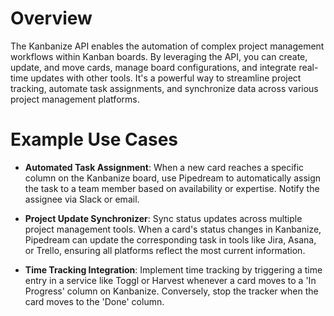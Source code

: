 # Overview

The Kanbanize API enables the automation of complex project management workflows within Kanban boards. By leveraging the API, you can create, update, and move cards, manage board configurations, and integrate real-time updates with other tools. It's a powerful way to streamline project tracking, automate task assignments, and synchronize data across various project management platforms.

# Example Use Cases

- **Automated Task Assignment**: When a new card reaches a specific column on the Kanbanize board, use Pipedream to automatically assign the task to a team member based on availability or expertise. Notify the assignee via Slack or email.

- **Project Update Synchronizer**: Sync status updates across multiple project management tools. When a card's status changes in Kanbanize, Pipedream can update the corresponding task in tools like Jira, Asana, or Trello, ensuring all platforms reflect the most current information.

- **Time Tracking Integration**: Implement time tracking by triggering a time entry in a service like Toggl or Harvest whenever a card moves to a 'In Progress' column on Kanbanize. Conversely, stop the tracker when the card moves to the 'Done' column.
